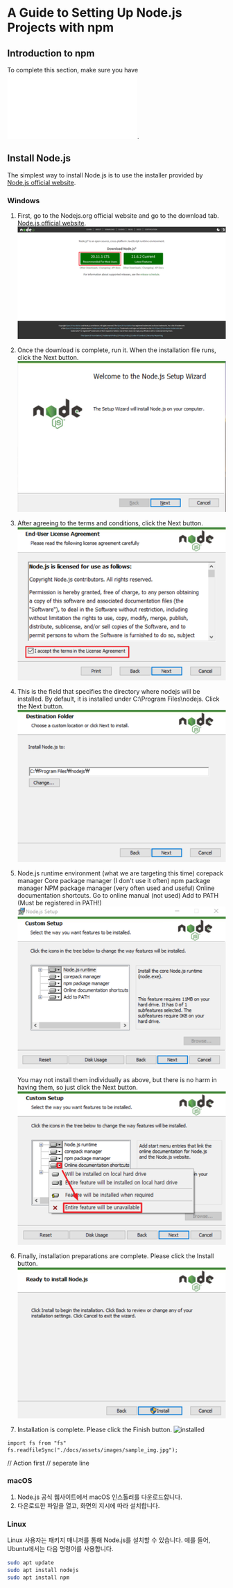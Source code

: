 # A Guide to Setting Up Node.js Projects with npm

## Introduction to npm

To complete this section, make sure you have ![installed Node.js](docs/node.md).

## Install Node.js

The simplest way to install Node.js is to use the installer provided by [Node.js official website](https://nodejs.org/).


### Windows

1. First, go to the Nodejs.org official website and go to the download tab. [Node.js official website](https://nodejs.org/en).
![installatoin_window](../assets/images/jin_node_installation1.png)

2. Once the download is complete, run it. When the installation file runs, click the Next button.
![installatoin_window](../assets/images/jin_node_installation2.png)

3. After agreeing to the terms and conditions, click the Next button.
![installatoin_window](../assets/images/jin_node_installation3.png)

4. This is the field that specifies the directory where nodejs will be installed.
By default, it is installed under C:\Program Files\nodejs\.
Click the Next button.
![installatoin_window](../assets/images/jin_node_installation4.png)

5.  Node.js runtime environment (what we are targeting this time)
    corepack manager Core package manager (I don't use it often)
    npm package manager NPM package manager (very often used and useful)
    Online documentation shortcuts. Go to online manual (not used)
    Add to PATH (Must be registered in PATH!)
![installatoin_window](../assets/images/jin_node_installation5.png)

    You may not install them individually as above, but there is no harm in having them, so just click the Next button.
![installatoin_window](./Assets/images/jin_node_installation6.png)

6. ​Finally, installation preparations are complete. Please click the Install button.
![installatoin_window](./Assets/images/jin_node_installation7.png)

7.  Installation is complete. Please click the Finish button.
![installed](/Assets/images/jin_node_installation78.png)


```{js, echoes = false}
import fs from "fs"
fs.readfileSync("./docs/assets/images/sample_img.jpg");
```

// Action first 
// seperate line

### macOS

1. Node.js 공식 웹사이트에서 macOS 인스톨러를 다운로드합니다.
2. 다운로드한 파일을 열고, 화면의 지시에 따라 설치합니다.

### Linux

Linux 사용자는 패키지 매니저를 통해 Node.js를 설치할 수 있습니다. 예를 들어, Ubuntu에서는 다음 명령어를 사용합니다.

```bash
sudo apt update
sudo apt install nodejs
sudo apt install npm
